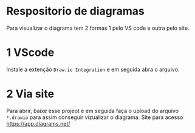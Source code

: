 # Respositorio de diagramas

Para visualizar o diagrama tem 2 formas 1 pelo VS code e outra pelo site.

# 1 VScode

Instale a extenção `Draw.io Integration` e em seguida abra o arquivo.

# 2 Via site

Para abrir, baixe esse projeot e em seguida faça o upload do arquivo `*.drawio` para assim conseguir vizualizar o diagrama. Site para acesso https://app.diagrams.net/
